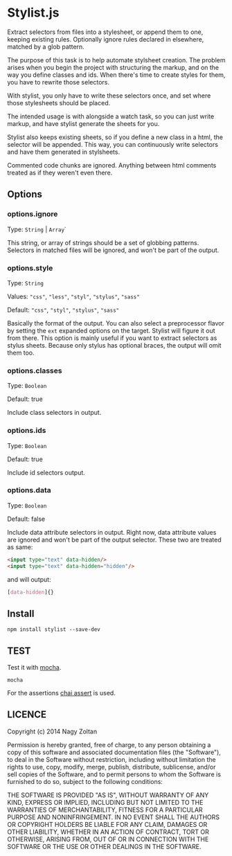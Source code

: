 Stylist.js
=========

Extract selectors from files into a stylesheet,
or append them to one, keeping existing rules.
Optionally ignore rules declared in elsewhere,
matched by a glob pattern.

The purpose of this task is to help automate stylsheet creation.
The problem arises when you begin the project with structuring
the markup, and on the way you define classes and ids.
When there's time to create styles for them, you have to rewrite those selectors.

With stylist, you only have to write these selectors once, and set where those stylesheets should be placed.

The intended usage is with alongside a watch task,
so you can just write markup, and have stylist generate the sheets for you.

Stylist also keeps existing sheets, so if you define a new class in a html, the selector will be appended.
This way, you can continuously write selectors and have them generated in stylsheets.

Commented code chunks are ignored. Anything between html comments treated as if they weren't even there.

## Options

### options.ignore

Type: `String` | `Array`˙

This string, or array of strings should be a set of globbing patterns.
Selectors in matched files will be ignored, and won't be part of the output.

### options.style

Type: `String`

Values: `"css"`, `"less"`, `"styl"`, `"stylus"`, `"sass"`

Default: `"css"`, `"styl"`, `"stylus"`, `"sass"`

Basically the format of the output. You can also select a preprocessor flavor by setting the `ext` expanded options
on the target. Stylist will figure it out from there.
This option is mainly useful if you want to extract selectors as stylus sheets.
Because only stylus has optional braces, the output will omit them too.

### options.classes

Type: `Boolean`

Default: true

Include class selectors in output.

### options.ids

Type: `Boolean`

Default: true

Include id selectors output.

### options.data

Type: `Boolean`

Default: false

Include data attribute selectors in output.
Right now, data attribute values are ignored and won't be part of the output selector.
These two are treated as same:

```html
<input type="text" data-hidden/>
<input type="text" data-hidden="hidden"/>
```

and will output:

```css
[data-hidden]{}
```

## Install

    npm install stylist --save-dev

## TEST

Test it with [mocha](http://mochajs.org/).

    mocha

For the assertions [chai assert](http://chaijs.com/guide/styles/#assert) is used.

## LICENCE

Copyright (c) 2014 Nagy Zoltan

Permission is hereby granted, free of charge, to any person obtaining a copy
of this software and associated documentation files (the "Software"), to deal
in the Software without restriction, including without limitation the rights
to use, copy, modify, merge, publish, distribute, sublicense, and/or sell
copies of the Software, and to permit persons to whom the Software is
furnished to do so, subject to the following conditions:

THE SOFTWARE IS PROVIDED "AS IS", WITHOUT WARRANTY OF ANY KIND, EXPRESS OR
IMPLIED, INCLUDING BUT NOT LIMITED TO THE WARRANTIES OF MERCHANTABILITY,
FITNESS FOR A PARTICULAR PURPOSE AND NONINFRINGEMENT. IN NO EVENT SHALL THE
AUTHORS OR COPYRIGHT HOLDERS BE LIABLE FOR ANY CLAIM, DAMAGES OR OTHER
LIABILITY, WHETHER IN AN ACTION OF CONTRACT, TORT OR OTHERWISE, ARISING FROM,
OUT OF OR IN CONNECTION WITH THE SOFTWARE OR THE USE OR OTHER DEALINGS IN THE
SOFTWARE.
